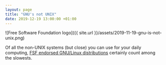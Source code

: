 ```yaml
---
layout: page
title: "GNU's not UNIX"
date: 2019-12-19 13:00:00 +01:00
---
```


![Free Software Foundation logo]({{ site.url }}/assets/2019-11-19-gnu-is-not-unix.png)

Of all the non-UNIX systems (but close) you can use for your daily computing, [FSF endorsed GNU/Linux distributions](https://www.gnu.org/distros/free-distros.html) certainly count among the slowests.
